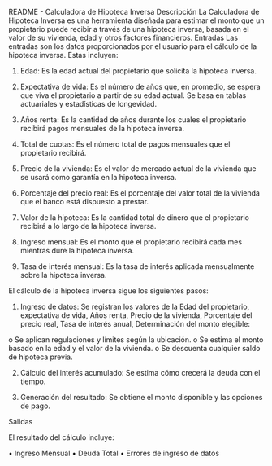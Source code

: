 README - Calculadora de Hipoteca Inversa
Descripción
La Calculadora de Hipoteca Inversa es una herramienta diseñada para estimar el monto que un propietario puede recibir a través de una hipoteca inversa, basada en el valor de su vivienda, edad y otros factores financieros.
Entradas
Las entradas son los datos proporcionados por el usuario para el cálculo de la hipoteca inversa. Estas incluyen:

1.	Edad: Es la edad actual del propietario que solicita la hipoteca inversa.

2.	Expectativa de vida: Es el número de años que, en promedio, se espera que viva el propietario a partir de su edad actual. Se basa en tablas actuariales y estadísticas de longevidad.

3.	Años renta: Es la cantidad de años durante los cuales el propietario recibirá pagos mensuales de la hipoteca inversa.

4.	Total de cuotas: Es el número total de pagos mensuales que el propietario recibirá.

5.	Precio de la vivienda: Es el valor de mercado actual de la vivienda que se usará como garantía en la hipoteca inversa.

6.	Porcentaje del precio real: Es el porcentaje del valor total de la vivienda que el banco está dispuesto a prestar.

7.	Valor de la hipoteca: Es la cantidad total de dinero que el propietario recibirá a lo largo de la hipoteca inversa.

8.	Ingreso mensual: Es el monto que el propietario recibirá cada mes mientras dure la hipoteca inversa.

9.	Tasa de interés mensual: Es la tasa de interés aplicada mensualmente sobre la hipoteca inversa.

El cálculo de la hipoteca inversa sigue los siguientes pasos:
1.	Ingreso de datos: Se registran los valores de la Edad del propietario, expectativa de vida, Años renta, Precio de la vivienda, Porcentaje del precio real, Tasa de interés anual, Determinación del monto elegible:

o	Se aplican regulaciones y límites según la ubicación.
o	Se estima el monto basado en la edad y el valor de la vivienda.
o	Se descuenta cualquier saldo de hipoteca previa.

2.	Cálculo del interés acumulado: Se estima cómo crecerá la deuda con el tiempo.

3.	Generación del resultado: Se obtiene el monto disponible y las opciones de pago.

Salidas

El resultado del cálculo incluye:

•	Ingreso Mensual
•	Deuda Total
•	Errores de ingreso de datos
